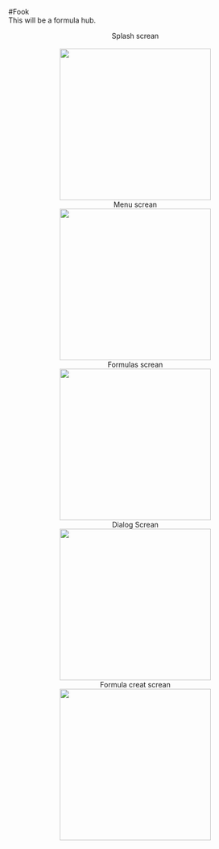#Fook
<br>
This will be a formula hub.
<p align="center">
Splash screan <br>
<br>
<img src="https://i.imgyukle.com/2018/12/13/Og6iU.jpg" width="300"/>
<br>
Menu screan <br>
<img src="https://i.imgyukle.com/2018/12/13/OgMm8.jpg"  width="300"/>
<br>
Formulas screan <br>
<img src="https://i.imgyukle.com/2018/12/13/OgZ6j.jpg" width="300"/>
<br>
Dialog Screan <br>
<img src="https://i.imgyukle.com/2018/12/13/Og4Co.jpg" width="300"/>
<br>
Formula creat screan <br>
<img src="https://i.imgyukle.com/2018/12/13/OgFTn.jpg"  width="300"/>
</p>

